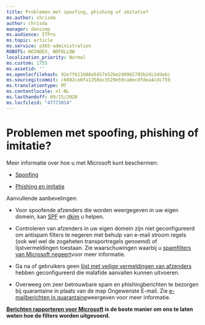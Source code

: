 ```yaml
---
title: Problemen met spoofing, phishing of imitatie?
ms.author: chrisda
author: chrisda
manager: dansimp
ms.audience: ITPro
ms.topic: article
ms.service: o365-administration
ROBOTS: NOINDEX, NOFOLLOW
localization_priority: Normal
ms.custom: 1755
ms.assetid: ''
ms.openlocfilehash: 92e7f611b08a5457e52be248982785b2dc2ddabc
ms.sourcegitcommit: c6692ce0fa1358ec3529e59ca0ecdfdea4cdc759
ms.translationtype: MT
ms.contentlocale: nl-NL
ms.lasthandoff: 09/15/2020
ms.locfileid: "47773014"
---
```

# <a name="issues-with-spoofing-phishing-or-impersonation"></a>Problemen met spoofing, phishing of imitatie?

Meer informatie over hoe u met Microsoft kunt beschermen:

- [Spoofing](https://docs.microsoft.com/microsoft-365/security/office-365-security/anti-spoofing-protection)

- [Phishing en imitatie](https://docs.microsoft.com/microsoft-365/security/office-365-security/atp-anti-phishing)

Aanvullende aanbevelingen:

- Voor spoofende afzenders die worden weergegeven in uw eigen domein, kan [SPF](https://docs.microsoft.com/microsoft-365/security/office-365-security/set-up-spf-in-office-365-to-help-prevent-spoofing) en [dkim](https://docs.microsoft.com/microsoft-365/security/office-365-security/use-dkim-to-validate-outbound-email) u helpen.

- Controleren van afzenders in uw eigen domein zijn niet geconfigureerd om antispam filters te negeren met behulp van e-mail stroom regels (ook wel wel de zogeheten transportregels genoemd) of lijstvermeldingen toestaan. Zie waarschuwingen waarbij u [spamfilters van Microsoft negeert](https://docs.microsoft.com/exchange/troubleshoot/antispam/cautions-against-bypassing-spam-filters)voor meer informatie.

- Ga na of gebruikers geen [lijst met veilige vermeldingen van afzenders](https://support.office.com/article/BE1BAEA0-BEAB-4A30-B968-9004332336CE) hebben geconfigureerd die malafide aanvallen kunnen uitvoeren.

- Overweeg om zeer betrouwbare spam en phishingberichten te bezorgen bij quarantaine in plaats van de map Ongewenste E-mail. Zie [e-mailberichten in quarantaine](https://docs.microsoft.com/microsoft-365/security/office-365-security/quarantine-email-messages)weergeven voor meer informatie.

**[Berichten rapporteren voor Microsoft](https://support.office.com/article/b5caa9f1-cdf3-4443-af8c-ff724ea719d2) is de beste manier om ons te laten weten hoe de filters worden uitgevoerd.**
